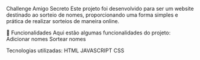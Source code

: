 Challenge Amigo Secreto
Este projeto foi desenvolvido para ser um website destinado ao sorteio de nomes, proporcionando uma forma simples e prática de realizar sorteios de maneira online.

🧐 Funcionalidades
Aqui estão algumas funcionalidades do projeto:
Adicionar nomes
Sortear nomes


Tecnologias utilizadas:
HTML
JAVASCRIPT
CSS
